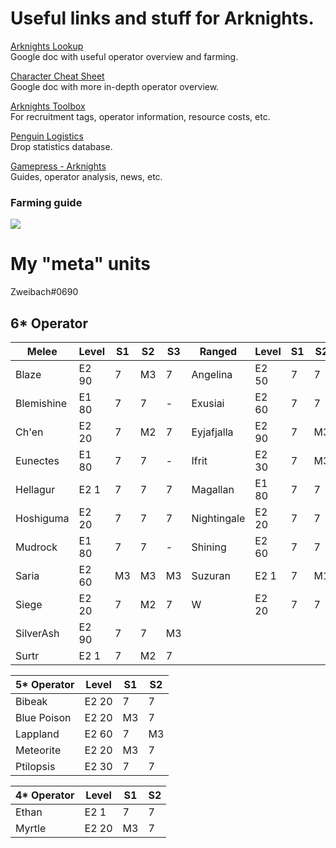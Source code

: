 # Useful links and stuff for Arknights.

[Arknights Lookup](https://docs.google.com/spreadsheets/d/e/2PACX-1vS5yhjGa6F9UtgTceIUyyqUVSzo7-JwRk3W7BfgJ4ZEikuFDVG1y_MfUic3hYn5Gdh2wymjMm_SoXfj/pubhtml#)  
Google doc with useful operator overview and farming.

[Character Cheat Sheet](https://docs.google.com/spreadsheets/d/1L5smDJR2_4JCLvDJpT2Cz94inl8MFtRXH-xEOyuahIA/edit#gid=0)  
Google doc with more in-depth operator overview.

[Arknights Toolbox](https://aceship.github.io/AN-EN-Tags/index.html)  
For recruitment tags, operator information, resource costs, etc.

[Penguin Logistics](https://penguin-stats.io/)  
Drop statistics database.

[Gamepress - Arknights](https://gamepress.gg/arknights/)  
Guides, operator analysis, news, etc.

### Farming guide
![](https://i.imgur.com/NfJo8Ia.png)

# My "meta" units
Zweibach#0690

## 6\* Operator
Melee | Level | S1 | S2 | S3 | Ranged | Level | S1 | S2 | S3
--- | --- | --- | --- | --- | --- | --- | --- | --- | ---
Blaze | E2 90 | 7 | M3 | 7 |Angelina | E2 50 | 7 | 7 | M3
Blemishine | E1 80 | 7 | 7 | - | Exusiai | E2 60 | 7 | 7 | M3
Ch'en | E2 20 | 7 | M2 | 7 | Eyjafjalla | E2 90 | 7 | M3 | M3
Eunectes | E1 80 | 7 | 7 | - | Ifrit | E2 30 | 7 | M3 | 7
Hellagur | E2 1 | 7 | 7 | 7 | Magallan | E1 80 | 7 | 7 | -
Hoshiguma | E2 20 | 7 | 7 | 7 | Nightingale | E2 20 | 7 | 7 | 7
Mudrock | E1 80 | 7 | 7 | - | Shining | E2 60 | 7 | 7 | 7
Saria | E2 60 | M3 | M3 | M3 | Suzuran | E2 1 | 7 | M1 | M3
Siege | E2 20 | 7 | M2 | 7 | W | E2 20 | 7 | 7 | M1
SilverAsh | E2 90 | 7 | 7 | M3
Surtr | E2 1 | 7 | M2 | 7

5\* Operator | Level | S1 | S2
--- | --- | --- | ---
Bibeak | E2 20 | 7 | 7
Blue Poison | E2 20 | M3 | 7
Lappland | E2 60 | 7 | M3
Meteorite | E2 20 | M3 | 7
Ptilopsis | E2 30 | 7 | 7

4\* Operator | Level | S1 | S2
--- | --- | --- | ---
Ethan | E2 1 | 7 | 7
Myrtle | E2 20 | M3 | 7